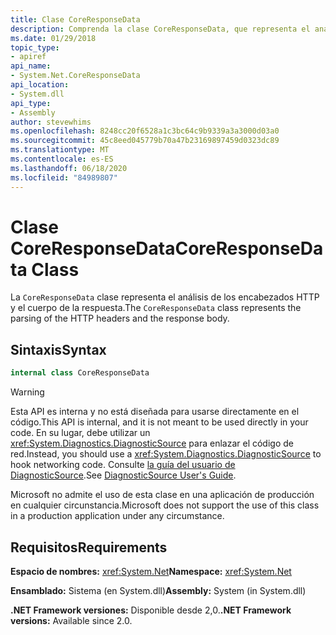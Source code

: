 ```yaml
---
title: Clase CoreResponseData
description: Comprenda la clase CoreResponseData, que representa el análisis de los encabezados HTTP y el cuerpo de la respuesta. Está en el espacio de nombres System.Net de .NET.
ms.date: 01/29/2018
topic_type:
- apiref
api_name:
- System.Net.CoreResponseData
api_location:
- System.dll
api_type:
- Assembly
author: stevewhims
ms.openlocfilehash: 8248cc20f6528a1c3bc64c9b9339a3a3000d03a0
ms.sourcegitcommit: 45c8eed045779b70a47b23169897459d0323dc89
ms.translationtype: MT
ms.contentlocale: es-ES
ms.lasthandoff: 06/18/2020
ms.locfileid: "84989807"
---
```

# <a name="coreresponsedata-class"></a><span data-ttu-id="51c55-104">Clase CoreResponseData</span><span class="sxs-lookup"><span data-stu-id="51c55-104">CoreResponseData Class</span></span>

<span data-ttu-id="51c55-105">La `CoreResponseData` clase representa el análisis de los encabezados HTTP y el cuerpo de la respuesta.</span><span class="sxs-lookup"><span data-stu-id="51c55-105">The `CoreResponseData` class represents the parsing of the HTTP headers and the response body.</span></span>

## <a name="syntax"></a><span data-ttu-id="51c55-106">Sintaxis</span><span class="sxs-lookup"><span data-stu-id="51c55-106">Syntax</span></span>
  
```csharp
internal class CoreResponseData
```

> [!WARNING]
> <span data-ttu-id="51c55-107">Esta API es interna y no está diseñada para usarse directamente en el código.</span><span class="sxs-lookup"><span data-stu-id="51c55-107">This API is internal, and it is not meant to be used directly in your code.</span></span> <span data-ttu-id="51c55-108">En su lugar, debe utilizar un <xref:System.Diagnostics.DiagnosticSource> para enlazar el código de red.</span><span class="sxs-lookup"><span data-stu-id="51c55-108">Instead, you should use a <xref:System.Diagnostics.DiagnosticSource> to hook networking code.</span></span> <span data-ttu-id="51c55-109">Consulte [la guía del usuario de DiagnosticSource](https://github.com/dotnet/runtime/blob/master/src/libraries/System.Diagnostics.DiagnosticSource/src/DiagnosticSourceUsersGuide.md).</span><span class="sxs-lookup"><span data-stu-id="51c55-109">See [DiagnosticSource User's Guide](https://github.com/dotnet/runtime/blob/master/src/libraries/System.Diagnostics.DiagnosticSource/src/DiagnosticSourceUsersGuide.md).</span></span>
>
> <span data-ttu-id="51c55-110">Microsoft no admite el uso de esta clase en una aplicación de producción en cualquier circunstancia.</span><span class="sxs-lookup"><span data-stu-id="51c55-110">Microsoft does not support the use of this class in a production application under any circumstance.</span></span>

## <a name="requirements"></a><span data-ttu-id="51c55-111">Requisitos</span><span class="sxs-lookup"><span data-stu-id="51c55-111">Requirements</span></span>

<span data-ttu-id="51c55-112">**Espacio de nombres:** <xref:System.Net></span><span class="sxs-lookup"><span data-stu-id="51c55-112">**Namespace:** <xref:System.Net></span></span>

<span data-ttu-id="51c55-113">**Ensamblado:** Sistema (en System.dll)</span><span class="sxs-lookup"><span data-stu-id="51c55-113">**Assembly:** System (in System.dll)</span></span>

<span data-ttu-id="51c55-114">**.NET Framework versiones:** Disponible desde 2,0.</span><span class="sxs-lookup"><span data-stu-id="51c55-114">**.NET Framework versions:** Available since 2.0.</span></span>
